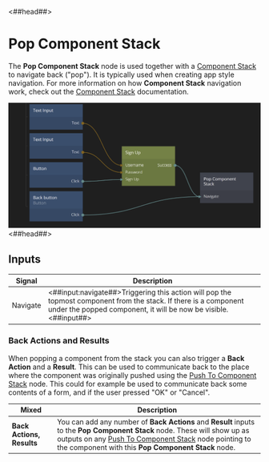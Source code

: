 <##head##>

# Pop Component Stack

The **Pop Component Stack** node is used together with a [Component Stack](/nodes/component-stack/component-stack/) to navigate back ("pop"). It is typically used when creating app style navigation. For more information on how **Component Stack** navigation work, check out the [Component Stack](/nodes/component-stack/component-stack/) documentation.

![](pop-component-stack.png ':class=img-size-m')
<##head##>

## Inputs

| Signal                                   | Description                                                                                                                                                                         |
| ---------------------------------------- | ----------------------------------------------------------------------------------------------------------------------------------------------------------------------------------- |
| <span class="ndl-signal">Navigate</span> | <##input:navigate##>Triggering this action will pop the topmost component from the stack. If there is a component under the popped component, it will be now be visible.<##input##> |

### Back Actions and Results

When popping a component from the stack you can also trigger a **Back Action** and a **Result**. This can be used to communicate back to the place where the component was originally pushed using the [Push To Component Stack](/nodes/component-stack/push-component/) node. This could for example be used to communicate back some contents of a form, and if the user pressed "OK" or "Cancel".

| Mixed                     | Description                                                                                                                                                                                                                                                                         |
| ------------------------- | ----------------------------------------------------------------------------------------------------------------------------------------------------------------------------------------------------------------------------------------------------------------------------------- |
| **Back Actions, Results** | You can add any number of **Back Actions** and **Result** inputs to the **Pop Component Stack** node. These will show up as outputs on any [Push To Component Stack](/nodes/component-stack/push-component/) node pointing to the component with this **Pop Component Stack** node. |

<span style="display:none"><##input:backAction-\*##>A **Back Action** signal. Triggering this will pop from the **Component Stack** and send a signal to the [Push To Component Stack](/nodes/component-stack/push-component/) node used to push the component.<##input##></span>

<span style="display:none"><##input:result-\*##>A **Result** input. Any data sent to this input will be forwarded to the [Push To Component Stack](/nodes/component-stack/push-component/) node when the component is popped.<##input##></span>
